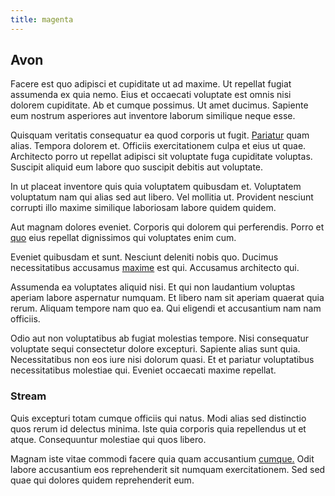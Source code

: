 ```yaml
---
title: magenta
---
```


## Avon

Facere est quo adipisci et cupiditate ut ad maxime. Ut repellat fugiat assumenda ex quia nemo. Eius et occaecati voluptate est omnis nisi dolorem cupiditate. Ab et cumque possimus. Ut amet ducimus. Sapiente eum nostrum asperiores aut inventore laborum similique neque esse.

Quisquam veritatis consequatur ea quod corporis ut fugit. [Pariatur](/facere/incredible_users.md) quam alias. Tempora dolorem et. Officiis exercitationem culpa et eius ut quae. Architecto porro ut repellat adipisci sit voluptate fuga cupiditate voluptas. Suscipit aliquid eum labore quo suscipit debitis aut voluptate.

In ut placeat inventore quis quia voluptatem quibusdam et. Voluptatem voluptatum nam qui alias sed aut libero. Vel mollitia ut. Provident nesciunt corrupti illo maxime similique laboriosam labore quidem quidem.

Aut magnam dolores eveniet. Corporis qui dolorem qui perferendis. Porro et [quo](/dolore/odio/neque/multi_layered_5th_generation.md) eius repellat dignissimos qui voluptates enim cum.

Eveniet quibusdam et sunt. Nesciunt deleniti nobis quo. Ducimus necessitatibus accusamus [maxime](/dolore/odio/neque/repellat/rubber_savings_account.md) est qui. Accusamus architecto qui.

Assumenda ea voluptates aliquid nisi. Et qui non laudantium voluptas aperiam labore aspernatur numquam. Et libero nam sit aperiam quaerat quia rerum. Aliquam tempore nam quo ea. Qui eligendi et accusantium nam nam officiis.

Odio aut non voluptatibus ab fugiat molestias tempore. Nisi consequatur voluptate sequi consectetur dolore excepturi. Sapiente alias sunt quia. Necessitatibus non eos iure nisi dolorum quasi. Et et pariatur voluptatibus necessitatibus molestiae qui. Eveniet occaecati maxime repellat.

### Stream

Quis excepturi totam cumque officiis qui natus. Modi alias sed distinctio quos rerum id delectus minima. Iste quia corporis quia repellendus ut et atque. Consequuntur molestiae qui quos libero.

Magnam iste vitae commodi facere quia quam accusantium [cumque.](/eos/velit/vision_oriented.md) Odit labore accusantium eos reprehenderit sit numquam exercitationem. Sed sed quae qui dolores quidem reprehenderit eum.
